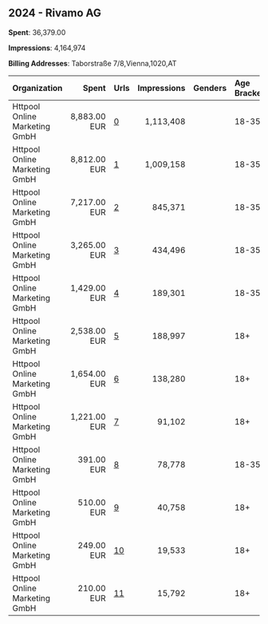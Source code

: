 ## 2024 - Rivamo AG 
**Spent**: 36,379.00

**Impressions**: 4,164,974

**Billing Addresses**: Taborstraße 7/8,Vienna,1020,AT

|Organization|Spent|Urls|Impressions|Genders|Age Brackets|Country Codes|
|:---|---:|:---|---:|:---|:---|:---|
|Httpool Online Marketing GmbH|8,883.00 EUR|[0](https://www.snap.com/political-ads/asset/1d75c9d381bcfe67164598719a18b3393831308226fa6b3abcf02e70a2be2095?mediaType=jpeg)|1,113,408||18-35|switzerland|
|Httpool Online Marketing GmbH|8,812.00 EUR|[1](https://www.snap.com/political-ads/asset/bb48901dc00363d86ab6ba4e8f7e31cd7158f9963bbeed015e02f82487ac183a?mediaType=jpeg)|1,009,158||18-35|switzerland|
|Httpool Online Marketing GmbH|7,217.00 EUR|[2](https://www.snap.com/political-ads/asset/ccc5c98fbcaaed68075367f3a842a4cb1eed8e8a479d135a5e03926be6414f80?mediaType=jpeg)|845,371||18-35|switzerland|
|Httpool Online Marketing GmbH|3,265.00 EUR|[3](https://www.snap.com/political-ads/asset/aa6a136c3bfcf2ca4ba2ced61fbcbdf59cc2cc6cd42f96a776b61a11a86b4446?mediaType=jpeg)|434,496||18-35|switzerland|
|Httpool Online Marketing GmbH|1,429.00 EUR|[4](https://www.snap.com/political-ads/asset/ddfa5dd8afd245ad99b720b827bcfdebbd0a65a846abc9f30879aadb5fa67b18?mediaType=jpeg)|189,301||18-35|switzerland|
|Httpool Online Marketing GmbH|2,538.00 EUR|[5](https://www.snap.com/political-ads/asset/a212a9fedfce08162eddea84e12a6cdaad8295b6819dab3ad47d5da2c87d45b5?mediaType=jpeg)|188,997||18+|switzerland|
|Httpool Online Marketing GmbH|1,654.00 EUR|[6](https://www.snap.com/political-ads/asset/f06d5ea1c1325853349138284d7a1573549612c120e85226473eca07a2da541b?mediaType=jpeg)|138,280||18+|switzerland|
|Httpool Online Marketing GmbH|1,221.00 EUR|[7](https://www.snap.com/political-ads/asset/1259bb0c6910b1c15760ca3935b2cd65df6c33d014cc5ff27df1a105ad225402?mediaType=jpeg)|91,102||18+|switzerland|
|Httpool Online Marketing GmbH|391.00 EUR|[8](https://www.snap.com/political-ads/asset/4969c7cc0794842f90a4b834bd8dc01b6af364b159bade1f3dbe7318cdc57236?mediaType=jpeg)|78,778||18-35|switzerland|
|Httpool Online Marketing GmbH|510.00 EUR|[9](https://www.snap.com/political-ads/asset/b616800dc29d25cb1f7af8bc7874b2d3e843fd0562877d19ca497ca2502938c9?mediaType=jpeg)|40,758||18+|switzerland|
|Httpool Online Marketing GmbH|249.00 EUR|[10](https://www.snap.com/political-ads/asset/1e0ff4ad6ef468d2cc6d8469c3a3ec1146c7d61f78fdee50e2acb6cff34e1dd9?mediaType=jpeg)|19,533||18+|switzerland|
|Httpool Online Marketing GmbH|210.00 EUR|[11](https://www.snap.com/political-ads/asset/9b9f0f75b7b90e8a7a8671ae861a3cd2d84fed73a76222c0d1af0239ddaaa7d1?mediaType=jpeg)|15,792||18+|switzerland|
